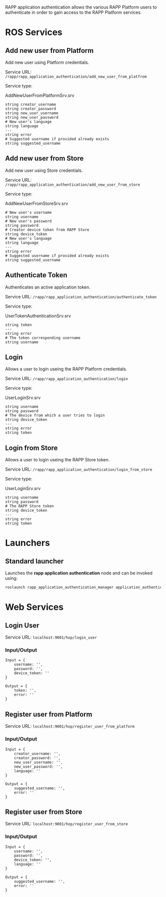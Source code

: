 RAPP application authentication allows the various RAPP Platform users to
authenticate in order to gain access to the RAPP Platform services.

# ROS Services

## Add new user from Platform
Add new user using Platform credentials.

Service URL: ```/rapp/rapp_application_authentication/add_new_user_from_platfrom```

Service type:

AddNewUserFromPlatformSrv.srv
```
string creator_username
string creator_password
string new_user_username
string new_user_password
# New user's language
string language
---
string error
# Suggested username if provided already exists
string suggested_username
```

## Add new user from Store
Add new user using Store credentials.

Service URL: ```/rapp/rapp_application_authentication/add_new_user_from_store```

Service type:

AddNewUserFromStoreSrv.srv
```
# New user's username
string username
# New user's password
string password
# Creator device token from RAPP Store
string device_token
# New user's language
string language
---
string error
# Suggested username if provided already exists
string suggested_username
```


## Authenticate Token
Authenticates an active application token.

Service URL: ```/rapp/rapp_application_authentication/authenticate_token```

Service type:

UserTokenAuthenticationSrv.srv
```
string token
---
string error
# The token corresponding username
string username
```


## Login
Allows a user to login useing the RAPP Platform credentials.

Service URL: ```/rapp/rapp_application_authentication/login```

Service type:

UserLoginSrv.srv
```
string username
string password
# The device from which a user tries to login
string device_token
---
string error
string token
```


## Login from Store
Allows a user to login useing the RAPP Store token.

Service URL: ```/rapp/rapp_application_authentication/login_from_store```

Service type:

UserLoginSrv.srv
```
string username
string password
# The RAPP Store token
string device_token
---
string error
string token
```


# Launchers

## Standard launcher

Launches the **rapp application authentication** node and can be invoked using:
```bash
roslaunch rapp_application_authentication_manager application_authentication.launch
```

# Web Services

## Login User

Service URL: `localhost:9001/hop/login_user`

### Input/Output

```
Input = {
    username: '',
    password: '',
    device_token: ''
}
```
```
Output = {
    token: '',
    error: ''
}
```


## Register user from Platform

Service URL: `localhost:9001/hop/register_user_from_platform`

### Input/Output

```
Input = {
    creator_username: '',
    creator_password: '',
    new_user_username: '',
    new_user_password: '',
    language: ''
}
```
```
Output = {
    suggested_username: '',
    error: ''
}
```


## Register user from Store

Service URL: `localhost:9001/hop/register_user_from_store`

### Input/Output

```
Input = {
    username: '',
    password: '',
    device_token: '',
    language: ''
}
```
```
Output = {
    suggested_username: '',
    error: ''
}
```
